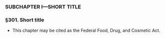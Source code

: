 ### SUBCHAPTER I—SHORT TITLE

### §301. Short title
* This chapter may be cited as the Federal Food, Drug, and Cosmetic Act.